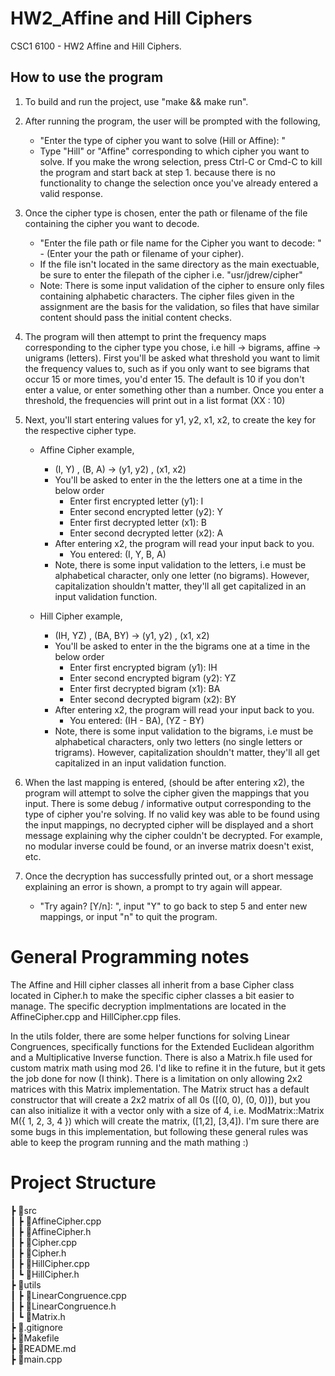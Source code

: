 # HW2_Affine and Hill Ciphers
CSC1 6100 - HW2 Affine and Hill Ciphers.

## How to use the program
1. To build and run the project, use "make && make run".

2. After running the program, the user will be prompted with the following,
    - "Enter the type of cipher you want to solve (Hill or Affine): "
     - Type "Hill" or "Affine" corresponding to which cipher you want to solve. If you make the wrong selection, press Ctrl-C or Cmd-C to kill the program and start back at step 1. because there is no functionality to change the selection once you've already entered a valid response.

3. Once the cipher type is chosen, enter the path or filename of the file containing the cipher you want to decode.
    - "Enter the file path or file name for the Cipher you want to decode: " - (Enter your the path or filename of your cipher).
    - If the file isn't located in the same directory as the main exectuable, be sure to enter the filepath of the cipher i.e. "usr/jdrew/cipher"
    *  Note: There is some input validation of the cipher to ensure only files containing 
    alphabetic characters. The cipher files given in the assignment are the basis 
    for the validation, so files that have similar content should pass the initial content checks.

4. The program will then attempt to print the frequency maps corresponding to the cipher type you chose, i.e hill -> bigrams, affine -> unigrams (letters). First you'll be asked what threshold you want to limit the frequency values to, such as if you only want to see bigrams that occur 15 or more times, you'd enter 15. The default is 10 if you don't enter a value, or enter something other than a number. Once you enter a threshold, the frequencies will print out in a list format (XX : 10)

5. Next, you'll start entering values for y1, y2, x1, x2, to create the key for the respective cipher type.
    - Affine Cipher example,
        - (I, Y) , (B, A) -> (y1, y2) , (x1, x2)
        * You'll be asked to enter in the the letters one at a time in the below order
            - Enter first encrypted letter (y1): I
            - Enter second encrypted letter (y2): Y
            - Enter first decrypted letter (x1): B
            - Enter second decrypted letter (x2): A
        * After entering x2, the program will read your input back to you.
            - You entered: (I, Y, B, A)
        * Note, there is some input validation to the letters, i.e must be alphabetical character, only one letter (no bigrams). However, capitalization shouldn't matter, they'll all get capitalized in an input validation function.
    
     - Hill Cipher example,
        - (IH, YZ) , (BA, BY) -> (y1, y2) , (x1, x2)
        * You'll be asked to enter in the the bigrams one at a time in the below order
            - Enter first encrypted bigram (y1): IH
            - Enter second encrypted bigram (y2): YZ
            - Enter first decrypted bigram (x1): BA
            - Enter second decrypted bigram (x2): BY
        * After entering x2, the program will read your input back to you.
            - You entered: (IH - BA), (YZ - BY)
        * Note, there is some input validation to the bigrams, i.e must be alphabetical characters, only two letters (no single letters or trigrams). However, capitalization shouldn't matter, they'll all get capitalized in an input validation function.

6. When the last mapping is entered, (should be after entering x2), the program will attempt to solve the cipher given the mappings that you input. There is some debug / informative output corresponding to the type of cipher you're solving. If no valid key was able to be found using the input mappings, no decrypted cipher will be displayed and a short message explaining why the cipher couldn't be decrypted. For example, no modular inverse could be found, or an inverse matrix doesn't exist, etc.

7. Once the decryption has successfully printed out, or a short message explaining an error is shown, a prompt to try again will appear.
    - "Try again? [Y/n]: ", input "Y" to go back to step 5 and enter new mappings, or input "n" to quit the program.

# General Programming notes
The Affine and Hill cipher classes all inherit from a base Cipher class located in Cipher.h to make the specific cipher classes a bit easier to manage. The specific decryption implmentations are located in the AffineCipher.cpp and HillCipher.cpp files.

In the utils folder, there are some helper functions for solving Linear Congruences, specifically functions for the Extended Euclidean algorithm and a Multiplicative Inverse function. There is also a Matrix.h file used for custom matrix math using mod 26. I'd like to refine it in the future, but it gets the job done for now (I think). There is a limitation on only allowing 2x2 matrices with this Matrix implementation. The Matrix struct has a default constructor that will create a 2x2 matrix of all 0s ([(0, 0), (0, 0)]), but you can also initialize it with a vector<int> only with a size of 4, i.e. ModMatrix::Matrix<int> M({ 1, 2, 3, 4 }) which will create the matrix, ([1,2], [3,4]). I'm sure there are some bugs in this implementation, but following these general rules was able to keep the program running and the math mathing :)

 # Project Structure

 ┣ 📂src  
 ┃ ┣ 📜AffineCipher.cpp  
 ┃ ┣ 📜AffineCipher.h  
 ┃ ┣ 📜Cipher.cpp  
 ┃ ┣ 📜Cipher.h  
 ┃ ┣ 📜HillCipher.cpp  
 ┃ ┗ 📜HillCipher.h  
 ┣ 📂utils  
 ┃ ┣ 📜LinearCongruence.cpp  
 ┃ ┣ 📜LinearCongruence.h  
 ┃ ┗ 📜Matrix.h  
 ┣ 📜.gitignore  
 ┣ 📜Makefile  
 ┣ 📜README.md  
 ┣ 📜main.cpp  
